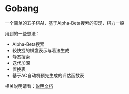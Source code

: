 # Gobang
一个简单的五子棋AI，基于Alpha-Beta搜索的实现，棋力一般

用到的一些想法：
+ Alpha-Beta搜索
+ 较快捷的棋盘表示与着法生成
+ 静态搜索
+ 迭代加深
+ 置换表
+ 基于AC自动机预先生成的评估函数表

相关说明请看：[说明文档](https://oscarsalon.top/2021/07/gobang_ai/)
